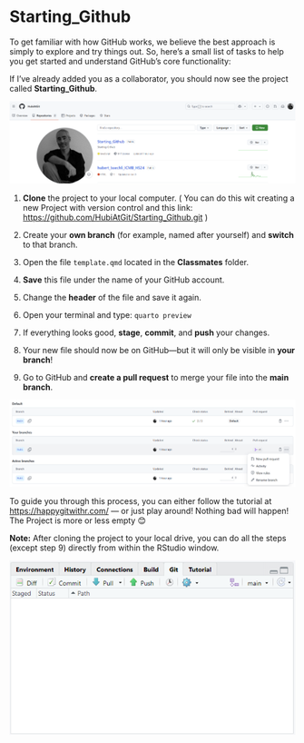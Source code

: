 # Starting_Github

To get familiar with how GitHub works, we believe the best approach is simply to explore and try things out. So, here’s a small list of tasks to help you get started and understand GitHub’s core functionality:

If I’ve already added you as a collaborator, you should now see the project called **Starting_Github**.

![](images/clipboard-416951328.png)

1.  **Clone** the project to your local computer. ( You can do this wit creating a new Project with version control and this link: <https://github.com/HubiAtGit/Starting_Github.git> )

2.  Create your **own branch** (for example, named after yourself) and **switch** to that branch.

3.  Open the file `template.qmd` located in the **Classmates** folder.

4.  **Save** this file under the name of your GitHub account.

5.  Change the **header** of the file and save it again.

6.  Open your terminal and type: `quarto preview`

7.  If everything looks good, **stage**, **commit**, and **push** your changes.

8.  Your new file should now be on GitHub—but it will only be visible in **your branch**!

9.  Go to GitHub and **create a pull request** to merge your file into the **main branch**.

![](images/clipboard-2142755749.png)

To guide you through this process, you can either follow the tutorial at <https://happygitwithr.com/> — or just play around! Nothing bad will happen! The Project is more or less empty 😊

**Note:** After cloning the project to your local drive, you can do all the steps (except step 9) directly from within the RStudio window.

![](images/Github.png)
